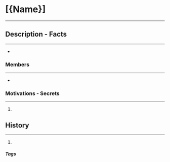 
# [{Name}] 
---
## Description - Facts
---
- 

### Members
---
- 

### Motivations - Secrets
---
1. 

## History
---
1. 

##### Tags